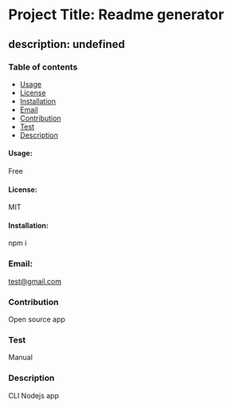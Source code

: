 
# Project Title: Readme generator
## description: undefined

### Table of contents
* [Usage](#usage)
* [License](#license)
* [Installation](#Installation)
* [Email](#Email)
* [Contribution](#Contribution)
* [Test](#Test)
* [Description](#Description)


#### Usage:
Free

#### License:
MIT

#### Installation:
npm i

### Email:
test@gmail.com

### Contribution
Open source app

### Test
Manual

### Description
CLI Nodejs app
